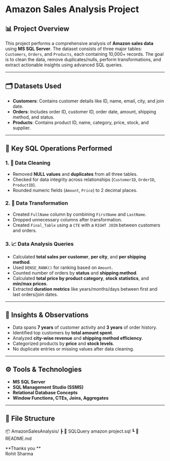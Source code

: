 # Amazon Sales Analysis Project

## 📊 Project Overview
This project performs a comprehensive analysis of **Amazon sales data** using **MS SQL Server**. The dataset consists of three major tables: `Customers`, `Orders`, and `Products`, each containing 10,000+ records. The goal is to clean the data, remove duplicates/nulls, perform transformations, and extract actionable insights using advanced SQL queries.

---

## 🗂️ Datasets Used

- **Customers**: Contains customer details like ID, name, email, city, and join date.
- **Orders**: Includes order ID, customer ID, order date, amount, shipping method, and status.
- **Products**: Contains product ID, name, category, price, stock, and supplier.

---

## 🔧 Key SQL Operations Performed

### 1. 🧹 Data Cleaning
- Removed **NULL values** and **duplicates** from all three tables.
- Checked for data integrity across relationships (`CustomerID`, `OrderID`, `ProductID`).
- Rounded numeric fields (`Amount`, `Price`) to 2 decimal places.

### 2. 🔄 Data Transformation
- Created `FullName` column by combining `FirstName` and `LastName`.
- Dropped unnecessary columns after transformation.
- Created `Final_Table` using a `CTE` with a `RIGHT JOIN` between customers and orders.

### 3. 📈 Data Analysis Queries
- Calculated **total sales per customer**, **per city**, and **per shipping method**.
- Used `DENSE_RANK()` for ranking based on `Amount`.
- Counted number of orders by **status** and **shipping method**.
- Calculated **total price by product category**, **stock statistics**, and **min/max prices**.
- Extracted **duration metrics** like years/months/days between first and last orders/join dates.

---

## 🧠 Insights & Observations

- Data spans **7 years** of customer activity and **3 years** of order history.
- Identified top customers by **total amount spent**.
- Analyzed **city-wise revenue** and **shipping method efficiency**.
- Categorized products by **price** and **stock levels**.
- No duplicate entries or missing values after data cleaning.

---

## ⚙️ Tools & Technologies

- **MS SQL Server**
- **SQL Management Studio (SSMS)**
- **Relational Database Concepts**
- **Window Functions, CTEs, Joins, Aggregates**

---

## 📁 File Structure

📦 AmazonSalesAnalysis/
┣ 📄 SQLQuery amazon project.sql
┗ 📄 README.md



**Thanks you **  
Rohit Sharma